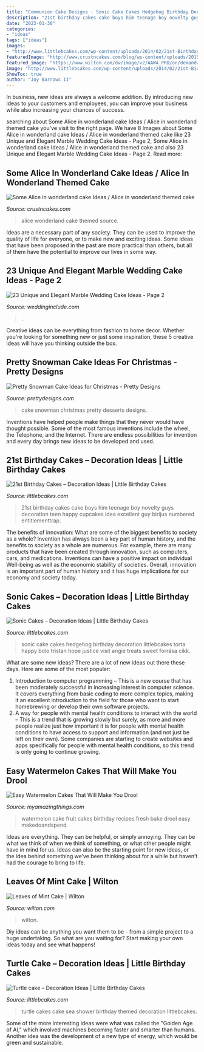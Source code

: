 ```yaml
---
title: "Communion Cake Designs : Sonic Cake Cakes Hedgehog Birthday Decoration Littlebcakes Torta Happy Bolo Tristan Hope Justice Visit Angie Treats Sweet Forrása Cikk"
description: "21st birthday cakes cake boys him teenage boy novelty guys decoration teen happy cupcakes idea excellent guy birijus numbered entitlementtrap"
date: "2023-01-30"
categories:
- "ideas"
tags: ["ideas"]
images:
- "http://www.littlebcakes.com/wp-content/uploads/2014/02/21st-Birthday-Cake.jpg"
featuredImage: "http://www.crustncakes.com/blog/wp-content/uploads/2015/06/177fc260ae5e482a651ec68c949736e1.jpg"
featured_image: "https://www.wilton.com/dw/image/v2/AAWA_PRD/on/demandware.static/-/Sites-wilton-project-master/default/dwecf86312/images/project/WLPROJ-9134/WiltonLeafHero.jpg?sw=1440&amp;sh=750&amp;sm=fit"
image: "http://www.littlebcakes.com/wp-content/uploads/2014/02/21st-Birthday-Cake.jpg"
ShowToc: true
author: "Joy Barrows II"
---
```



In business, new ideas are always a welcome addition. By introducing new ideas to your customers and employees, you can improve your business while also increasing your chances of success.

	

		
searching about Some Alice in wonderland cake Ideas / Alice in wonderland themed cake you've visit to the right page. We have 8 Images about Some Alice in wonderland cake Ideas / Alice in wonderland themed cake like 23 Unique and Elegant Marble Wedding Cake Ideas - Page 2, Some Alice in wonderland cake Ideas / Alice in wonderland themed cake and also 23 Unique and Elegant Marble Wedding Cake Ideas - Page 2. Read more:
		
    
## Some Alice In Wonderland Cake Ideas / Alice In Wonderland Themed Cake

<img loading=lazy src="http://www.crustncakes.com/blog/wp-content/uploads/2015/06/177fc260ae5e482a651ec68c949736e1.jpg" onerror="this.onerror=null;this.src='https://tse4.mm.bing.net/th?id=OIP.i7JooNT5jrF6RrwT_ueoCgHaJ_&amp;pid=15.1';" alt="Some Alice in wonderland cake Ideas / Alice in wonderland themed cake">

_Source: crustncakes.com_

>alice wonderland cake themed source. 

	

Ideas are a necessary part of any society. They can be used to improve the quality of life for everyone, or to make new and exciting ideas. Some ideas that have been proposed in the past are more practical than others, but all of them have the potential to improve our lives in some way.

    
## 23 Unique And Elegant Marble Wedding Cake Ideas - Page 2

<img loading=lazy src="http://www.weddinginclude.com/wp-content/uploads/2017/06/Trendy-Gold-and-Marble-Wedding-Cakes.jpg" onerror="this.onerror=null;this.src='https://tse4.mm.bing.net/th?id=OIP.yEmjzE5tHDoZ3JFaPVgpzQHaLG&amp;pid=15.1';" alt="23 Unique and Elegant Marble Wedding Cake Ideas - Page 2">

_Source: weddinginclude.com_

>. 

	

Creative ideas can be everything from fashion to home decor. Whether you're looking for something new or just some inspiration, these 5 creative ideas will have you thinking outside the box.

    
## Pretty Snowman Cake Ideas For Christmas - Pretty Designs

<img loading=lazy src="https://www.prettydesigns.com/wp-content/uploads/2014/12/Desserts.jpg" onerror="this.onerror=null;this.src='https://tse3.mm.bing.net/th?id=OIP.rMdNlepkS8zfmm23vQJ5igHaJ3&amp;pid=15.1';" alt="Pretty Snowman Cake Ideas for Christmas - Pretty Designs">

_Source: prettydesigns.com_

>cake snowman christmas pretty desserts designs. 

	

Inventions have helped people make things that they never would have thought possible. Some of the most famous inventions include the wheel, the Telephone, and the Internet. There are endless possibilities for invention and every day brings new ideas to be developed and used.

    
## 21st Birthday Cakes – Decoration Ideas | Little Birthday Cakes

<img loading=lazy src="http://www.littlebcakes.com/wp-content/uploads/2014/02/21st-Birthday-Cake.jpg" onerror="this.onerror=null;this.src='https://tse3.mm.bing.net/th?id=OIP.IIe9sO-NtsF3ANnAzBiuNAHaJ4&amp;pid=15.1';" alt="21st Birthday Cakes – Decoration Ideas | Little Birthday Cakes">

_Source: littlebcakes.com_

>21st birthday cakes cake boys him teenage boy novelty guys decoration teen happy cupcakes idea excellent guy birijus numbered entitlementtrap. 

	

The benefits of innovation: What are some of the biggest benefits to society as a whole?
Invention has always been a key part of human history, and the benefits to society as a whole are numerous. For example, there are many products that have been created through innovation, such as computers, cars, and medications. Inventions can have a positive impact on individual Well-being as well as the economic stability of societies. Overall, innovation is an important part of human history and it has huge implications for our economy and society today.

    
## Sonic Cakes – Decoration Ideas | Little Birthday Cakes

<img loading=lazy src="http://www.littlebcakes.com/wp-content/uploads/2014/05/Sonic-Cakes-768x1024.jpg" onerror="this.onerror=null;this.src='https://tse2.mm.bing.net/th?id=OIP.MyqhpkHc9yEPz6Bus1-PPAHaJ4&amp;pid=15.1';" alt="Sonic Cakes – Decoration Ideas | Little Birthday Cakes">

_Source: littlebcakes.com_

>sonic cake cakes hedgehog birthday decoration littlebcakes torta happy bolo tristan hope justice visit angie treats sweet forrása cikk. 

	

What are some new ideas?
There are a lot of new ideas out there these days. Here are some of the most popular: 
1) Introduction to computer programming – This is a new course that has been moderately successful in increasing interest in computer science. It covers everything from basic coding to more complex topics, making it an excellent introduction to the field for those who want to start homebrewing or develop their own software projects. 
2) A way for people with mental health conditions to interact with the world – This is a trend that is growing slowly but surely, as more and more people realize just how important it is for people with mental health conditions to have access to support and information (and not just be left on their own). Some companies are starting to create websites and apps specifically for people with mental health conditions, so this trend is only going to continue growing.

    
## Easy Watermelon Cakes That Will Make You Drool

<img loading=lazy src="http://myamazingthings.com/wp-content/uploads/2018/07/watermelon-cake-5-.jpg" onerror="this.onerror=null;this.src='https://tse3.mm.bing.net/th?id=OIP.ij0nMIzEr_M-aWdol9VMmgHaLH&amp;pid=15.1';" alt="Easy Watermelon Cakes That Will Make You Drool">

_Source: myamazingthings.com_

>watermelon cake fruit cakes birthday recipes fresh bake drool easy makedoandspend. 

	

Ideas are everything. They can be helpful, or simply annoying. They can be what we think of when we think of something, or what other people might have in mind for us. Ideas can also be the starting point for new ideas, or the idea behind something we’ve been thinking about for a while but haven’t had the courage to bring to life.

    
## Leaves Of Mint Cake | Wilton

<img loading=lazy src="https://www.wilton.com/dw/image/v2/AAWA_PRD/on/demandware.static/-/Sites-wilton-project-master/default/dwecf86312/images/project/WLPROJ-9134/WiltonLeafHero.jpg?sw=1440&amp;sh=750&amp;sm=fit" onerror="this.onerror=null;this.src='https://tse4.mm.bing.net/th?id=OIP.PHOaLmEqfgm_Fz5i7_JxGQHaHa&amp;pid=15.1';" alt="Leaves of Mint Cake | Wilton">

_Source: wilton.com_

>wilton. 

	

Diy ideas can be anything you want them to be - from a simple project to a huge undertaking. So what are you waiting for? Start making your own ideas today and see what happens!

    
## Turtle Cake – Decoration Ideas | Little Birthday Cakes

<img loading=lazy src="https://www.littlebcakes.com/wp-content/uploads/2014/05/Turtle-Cakes.jpg" onerror="this.onerror=null;this.src='https://tse2.mm.bing.net/th?id=OIP.JSQaQwGaOgrYbZD-dXKKcgHaJ4&amp;pid=15.1';" alt="Turtle cake – Decoration Ideas | Little Birthday Cakes">

_Source: littlebcakes.com_

>turtle cakes cake sea shower birthday themed decoration littlebcakes. 

	

Some of the more interesting ideas were what was called the "Golden Age of AI," which involved machines becoming faster and smarter than humans. Another idea was the development of a new type of energy, which would be green and sustainable.

